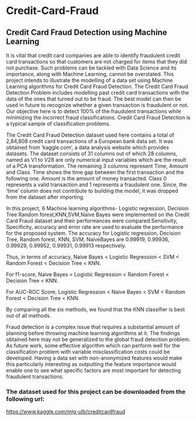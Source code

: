 # Credit-Card-Fraud
## Credit Card Fraud Detection using Machine Learning

  It is vital that credit card companies are able to identify fraudulent credit card transactions so that customers are not charged for items that they did not purchase. Such problems can be tackled with Data Science and its importance, along with Machine Learning, cannot be overstated. This project intends to illustrate the modelling of a data set using Machine Learning algorithms for Credit Card Fraud Detection. The Credit Card Fraud Detection Problem includes modelling past credit card transactions with the data of the ones that turned out to be fraud. The best model can then be used in future to recognize whether a given transaction is fraudulent or not. Our objective here is to detect 100% of the fraudulent transactions while minimizing the incorrect fraud classifications. Credit Card Fraud Detection is a typical sample of classification problems.

  The Credit Card Fraud Detection dataset used here contains a total of 2,84,808 credit card transactions of a European bank data set. It was obtained from ‘kaggle.com’, a data  analysis website which provides datasets. The dataset consists of 31 columns out of which 28 columns, named as V1 to V28 are only numerical input variables which are the result of  a PCA transformation. The remaining 3 columns represent Time, Amount and Class. Time shows the time gap between the first transaction and the following one. Amount is the amount of money transacted. Class 0 represents a valid transaction and 1 represents a fraudulent one. Since, the ‘time’ column does not contribute to building the model, it was dropped from the dataset after importing.

  In this project, 6 Machine learning algorithms- Logistic regression, Decision Tree Random forest,KNN,SVM,Naive Bayes were implemented on the Credit Card Fraud dataset and their performances were compared.Sensitivity, Specificity, accuracy and error rate are used to evaluate the performance for the proposed system. The accuracy for Logistic regression, Decision Tree, Random forest, KNN, SVM, NaiveBayes are 0.99919, 0.99936, 0.99929, 0.99952, 0.99931, 0.99913 respectively.
  
  Thus, in terms of accuracy, Naive Bayes < Logistic Regression < SVM < Random Forest < Decision Tree < KNN. 
  
  For f1-score, Naive Bayes < Logistic Regression < Random Forest < Decision Tree < KNN.
  
  For AUC-ROC Score, Logistic Regression < Naive Bayes < SVM < Random Forest < Decision Tree < KNN. 
  
  By comparing all the six methods, we found that the KNN classifier is best out of all methods. 
  
  Fraud detection is a complex issue that requires a substantial amount of planning before throwing machine learning algorithms at it. The findings obtained here may not be generalized to the global fraud detection problem. As future work, some effective  algorithm which can perform well for the classification problem with variable misclassification costs could be developed. Having a data set with non-anonymized features would make this particularly interesting as outputting the feature importance would enable one to see what specific factors are most important for detecting fraudulent transactions.
  
  ### The dataset used for this project can be downloaded from the following url:
  https://www.kaggle.com/mlg-ulb/creditcardfraud
